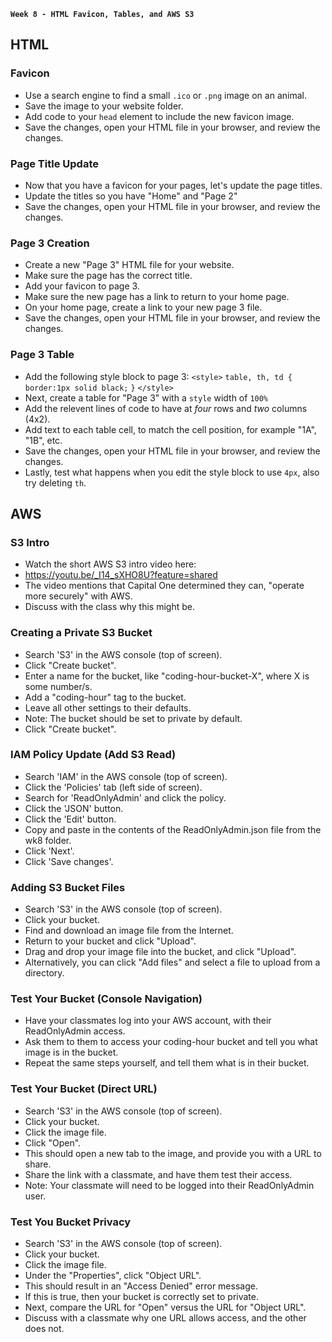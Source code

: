 **`Week 8 - HTML Favicon, Tables, and AWS S3`**

## HTML

### Favicon
- Use a search engine to find a small `.ico` or `.png` image on an animal.
- Save the image to your website folder.
- Add code to your `head` element to include the new favicon image.
- Save the changes, open your HTML file in your browser, and review the changes.

### Page Title Update
- Now that you have a favicon for your pages, let's update the page titles.
- Update the titles so you have "Home" and "Page 2"
- Save the changes, open your HTML file in your browser, and review the changes.

### Page 3 Creation
- Create a new "Page 3" HTML file for your website.
- Make sure the page has the correct title.
- Add your favicon to page 3.
- Make sure the new page has a link to return to your home page.
- On your home page, create a link to your new page 3 file.
- Save the changes, open your HTML file in your browser, and review the changes.

### Page 3 Table
- Add the following style block to page 3:
`<style>`
`table, th, td {`
`  border:1px solid black;`
`}`
`</style>`
- Next, create a table for "Page 3" with a `style` width of `100%`
- Add the relevent lines of code to have at *four* rows and *two* columns (4x2).
- Add text to each table cell, to match the cell position, for example "1A", "1B", etc.
- Save the changes, open your HTML file in your browser, and review the changes.
- Lastly, test what happens when you edit the style block to use `4px`, also try deleting `th`.

## AWS

### S3 Intro
- Watch the short AWS S3 intro video here:
- https://youtu.be/_I14_sXHO8U?feature=shared
- The video mentions that Capital One determined they can, "operate more securely" with AWS.
- Discuss with the class why this might be.

### Creating a Private S3 Bucket
- Search 'S3' in the AWS console (top of screen).
- Click "Create bucket".
- Enter a name for the bucket, like "coding-hour-bucket-X", where X is some number/s.
- Add a "coding-hour" tag to the bucket.
- Leave all other settings to their defaults.
- Note: The bucket should be set to private by default.
- Click "Create bucket".

### IAM Policy Update (Add S3 Read)
- Search 'IAM' in the AWS console (top of screen).
- Click the 'Policies' tab (left side of screen).
- Search for 'ReadOnlyAdmin' and click the policy.
- Click the 'JSON' button.
- Click the 'Edit' button.
- Copy and paste in the contents of the ReadOnlyAdmin.json file from the wk8 folder.
- Click 'Next'.
- Click 'Save changes'.

### Adding S3 Bucket Files
- Search 'S3' in the AWS console (top of screen).
- Click your bucket.
- Find and download an image file from the Internet.
- Return to your bucket and click "Upload".
- Drag and drop your image file into the bucket, and click "Upload".
- Alternatively, you can click "Add files" and select a file to upload from a directory.

### Test Your Bucket (Console Navigation)
- Have your classmates log into your AWS account, with their ReadOnlyAdmin access.
- Ask them to them to access your coding-hour bucket and tell you what image is in the bucket.
- Repeat the same steps yourself, and tell them what is in their bucket.

### Test Your Bucket (Direct URL)
- Search 'S3' in the AWS console (top of screen).
- Click your bucket.
- Click the image file.
- Click "Open".
- This should open a new tab to the image, and provide you with a URL to share.
- Share the link with a classmate, and have them test their access.
- Note: Your classmate will need to be logged into their ReadOnlyAdmin user.

### Test You Bucket Privacy
- Search 'S3' in the AWS console (top of screen).
- Click your bucket.
- Click the image file.
- Under the "Properties", click "Object URL".
- This should result in an "Access Denied" error message.
- If this is true, then your bucket is correctly set to private.
- Next, compare the URL for "Open" versus the URL for "Object URL".
- Discuss with a classmate why one URL allows access, and the other does not.
